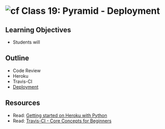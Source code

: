 # ![cf](http://i.imgur.com/7v5ASc8.png) Class 19: Pyramid - Deployment

## Learning Objectives

- Students will

## Outline

- Code Review
- Heroku
- Travis-CI
- [Deployment]

<!-- links -->
[Deployment]: ./notes/deployment.md

## Resources
- Read: [Getting started on Heroku with Python](https://devcenter.heroku.com/articles/getting-started-with-python#introduction)
- Read: [Travis-CI - Core Concepts for Beginners](https://docs.travis-ci.com/user/for-beginners/)
